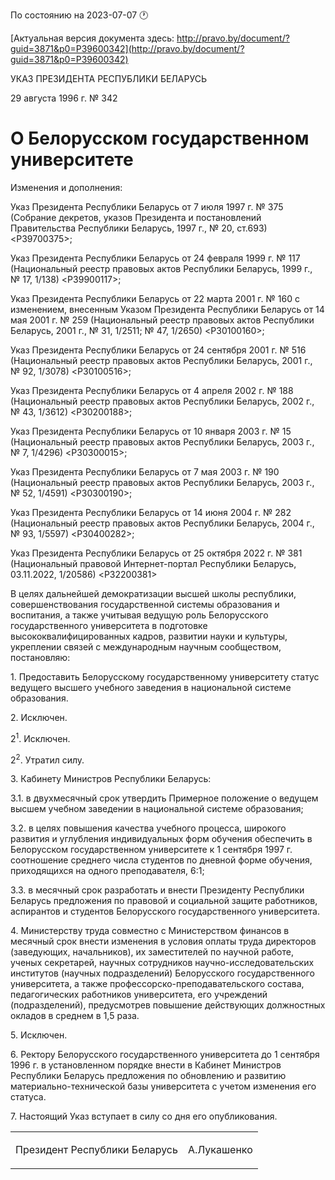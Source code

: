 По состоянию на 2023-07-07 &#x1F550;

[Актуальная версия документа здесь: http://pravo.by/document/?guid=3871&p0=P39600342](http://pravo.by/document/?guid=3871&p0=P39600342)

<p>УКАЗ ПРЕЗИДЕНТА РЕСПУБЛИКИ БЕЛАРУСЬ</p>
<p>29 августа 1996 г. № 342</p>
<h1>О Белорусском государственном университете</h1>
<p>Изменения и дополнения:</p>
<p>Указ Президента Республики Беларусь от 7 июля 1997 г. № 375 (Собрание декретов, указов Президента и постановлений Правительства Республики Беларусь, 1997 г., № 20, ст.693) &lt;P39700375&gt;;</p>
<p>Указ Президента Республики Беларусь от 24 февраля 1999 г. № 117 (Национальный реестр правовых актов Республики Беларусь, 1999 г., № 17, 1/138) &lt;P39900117&gt;;</p>
<p>Указ Президента Республики Беларусь от 22 марта 2001 г. № 160 с изменением, внесенным Указом Президента Республики Беларусь от 14 мая 2001 г. № 259 (Национальный реестр правовых актов Республики Беларусь, 2001 г., № 31, 1/2511; № 47, 1/2650) &lt;P30100160&gt;;</p>
<p>Указ Президента Республики Беларусь от 24 сентября 2001 г. № 516 (Национальный реестр правовых актов Республики Беларусь, 2001 г., № 92, 1/3078) &lt;P30100516&gt;;</p>
<p>Указ Президента Республики Беларусь от 4 апреля 2002 г. № 188 (Национальный реестр правовых актов Республики Беларусь, 2002 г., № 43, 1/3612) &lt;P30200188&gt;;</p>
<p>Указ Президента Республики Беларусь от 10 января 2003 г. № 15 (Национальный реестр правовых актов Республики Беларусь, 2003 г., № 7, 1/4296) &lt;P30300015&gt;;</p>
<p>Указ Президента Республики Беларусь от 7 мая 2003 г. № 190 (Национальный реестр правовых актов Республики Беларусь, 2003 г., № 52, 1/4591) &lt;P30300190&gt;;</p>
<p>Указ Президента Республики Беларусь от 14 июня 2004 г. № 282 (Национальный реестр правовых актов Республики Беларусь, 2004 г., № 93, 1/5597) &lt;P30400282&gt;;</p>
<p>Указ Президента Республики Беларусь от 25 октября 2022 г. № 381 (Национальный правовой Интернет-портал Республики Беларусь, 03.11.2022, 1/20586) &lt;P32200381&gt;</p>
<p></p>
<p>В целях дальнейшей демократизации высшей школы республики, совершенствования государственной системы образования и воспитания, а также учитывая ведущую роль Белорусского государственного университета в подготовке высококвалифицированных кадров, развитии науки и культуры, укреплении связей с международным научным сообществом, постановляю:</p>
<p>1. Предоставить Белорусскому государственному университету статус ведущего высшего учебного заведения в национальной системе образования.</p>
<p>2. Исключен.</p>
<p>2<sup>1</sup>. Исключен.</p>
<p>2<sup>2</sup>. Утратил силу.</p>
<p>3. Кабинету Министров Республики Беларусь:</p>
<p>3.1. в двухмесячный срок утвердить Примерное положение о ведущем высшем учебном заведении в национальной системе образования;</p>
<p>3.2. в целях повышения качества учебного процесса, широкого развития и углубления индивидуальных форм обучения обеспечить в Белорусском государственном университете к 1 сентября 1997 г. соотношение среднего числа студентов по дневной форме обучения, приходящихся на одного преподавателя, 6:1;</p>
<p>3.3. в месячный срок разработать и внести Президенту Республики Беларусь предложения по правовой и социальной защите работников, аспирантов и студентов Белорусского государственного университета.</p>
<p>4. Министерству труда совместно с Министерством финансов в месячный срок внести изменения в условия оплаты труда директоров (заведующих, начальников), их заместителей по научной работе, ученых секретарей, научных сотрудников научно-исследовательских институтов (научных подразделений) Белорусского государственного университета, а также профессорско-преподавательского состава, педагогических работников университета, его учреждений (подразделений), предусмотрев повышение действующих должностных окладов в среднем в 1,5 раза.</p>
<p>5. Исключен.</p>
<p>6. Ректору Белорусского государственного университета до 1 сентября 1996 г. в установленном порядке внести в Кабинет Министров Республики Беларусь предложения по обновлению и развитию материально-технической базы университета с учетом изменения его статуса.</p>
<p>7. Настоящий Указ вступает в силу со дня его опубликования.</p>
<p></p>
<table><tr>
<td><p>Президент Республики Беларусь</p></td>
<td><p>А.Лукашенко</p></td>
</tr></table>
<p></p>